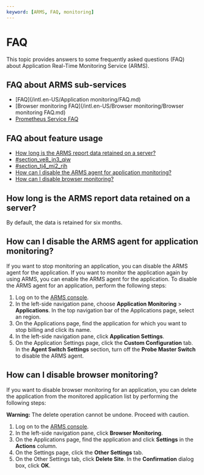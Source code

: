 ```yaml
---
keyword: [ARMS, FAQ, monitoring]
---
```


# FAQ

This topic provides answers to some frequently asked questions \(FAQ\) about Application Real-Time Monitoring Service \(ARMS\).

## FAQ about ARMS sub-services

-   [FAQ](/intl.en-US/Application monitoring/FAQ.md)
-   [Browser monitoring FAQ](/intl.en-US/Browser monitoring/Browser monitoring FAQ.md)
-   [Prometheus Service FAQ]()

## FAQ about feature usage

-   [How long is the ARMS report data retained on a server?](#section_my0_bx5_9w5)
-   [\#section\_ve8\_jn3\_qiw](#section_ve8_jn3_qiw)
-   [\#section\_tj4\_mi2\_rih](#section_tj4_mi2_rih)
-   [How can I disable the ARMS agent for application monitoring?](#section_epz_pp5_lnv)
-   [How can I disable browser monitoring?](#section_f5g_9nk_9ah)

## How long is the ARMS report data retained on a server?

By default, the data is retained for six months.

## How can I disable the ARMS agent for application monitoring?

If you want to stop monitoring an application, you can disable the ARMS agent for the application. If you want to monitor the application again by using ARMS, you can enable the ARMS agent for the application. To disable the ARMS agent for an application, perform the following steps:

1.  Log on to the [ARMS console](https://arms-intl.console.aliyun.com/).
2.  In the left-side navigation pane, choose **Application Monitoring** \> **Applications**. In the top navigation bar of the Applications page, select an region.
3.  On the Applications page, find the application for which you want to stop billing and click its name.
4.  In the left-side navigation pane, click **Application Settings**.
5.  On the Application Settings page, click the **Custom Configuration** tab. In the **Agent Switch Settings** section, turn off the **Probe Master Switch** to disable the ARMS agent.

## How can I disable browser monitoring?

If you want to disable browser monitoring for an application, you can delete the application from the monitored application list by performing the following steps:

**Warning:** The delete operation cannot be undone. Proceed with caution.

1.  Log on to the [ARMS console](https://arms-intl.console.aliyun.com/).
2.  In the left-side navigation pane, click **Browser Monitoring**.
3.  On the Applications page, find the application and click **Settings** in the **Actions** column.
4.  On the Settings page, click the **Other Settings** tab.
5.  On the Other Settings tab, click **Delete Site**. In the **Confirmation** dialog box, click **OK**.

